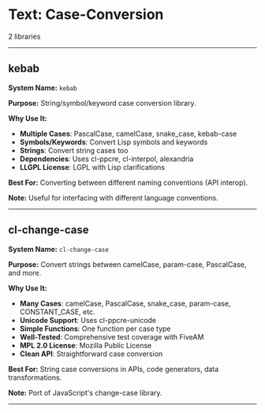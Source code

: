 # Text: Case-Conversion

2 libraries

---

## kebab

**System Name:** `kebab`

**Purpose:** String/symbol/keyword case conversion library.

**Why Use It:**
- **Multiple Cases**: PascalCase, camelCase, snake_case, kebab-case
- **Symbols/Keywords**: Convert Lisp symbols and keywords
- **Strings**: Convert string cases too
- **Dependencies**: Uses cl-ppcre, cl-interpol, alexandria
- **LLGPL License**: LGPL with Lisp clarifications

**Best For:** Converting between different naming conventions (API interop).

**Note:** Useful for interfacing with different language conventions.

---


## cl-change-case

**System Name:** `cl-change-case`

**Purpose:** Convert strings between camelCase, param-case, PascalCase, and more.

**Why Use It:**
- **Many Cases**: camelCase, PascalCase, snake_case, param-case, CONSTANT_CASE, etc.
- **Unicode Support**: Uses cl-ppcre-unicode
- **Simple Functions**: One function per case type
- **Well-Tested**: Comprehensive test coverage with FiveAM
- **MPL 2.0 License**: Mozilla Public License
- **Clean API**: Straightforward case conversion

**Best For:** String case conversions in APIs, code generators, data transformations.

**Note:** Port of JavaScript's change-case library.

---


